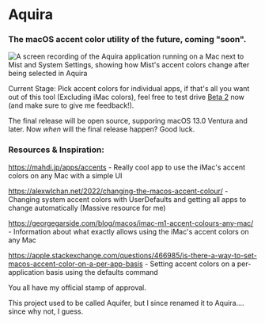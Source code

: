 # Aquira

### The macOS accent color utility of the future, coming "soon".

![A screen recording of the Aquira application running on a Mac next to Mist and System Settings, showing how Mist's accent colors change after being selected in Aquira](https://github.com/forcequitOS/Aquira/blob/main/ProgressTwoPointOne.gif?raw=true)

Current Stage: Pick accent colors for individual apps, if that's all you want out of this tool (Excluding iMac colors), feel free to test drive [Beta 2](https://github.com/forcequitOS/Aquira/releases/tag/beta2) now (and make sure to give me feedback!).

The final release will be open source, supporing macOS 13.0 Ventura and later. Now *when* will the final release happen? Good luck.

### Resources & Inspiration:

https://mahdi.jp/apps/accents - Really cool app to use the iMac's accent colors on any Mac with a simple UI

https://alexwlchan.net/2022/changing-the-macos-accent-colour/ - Changing system accent colors with UserDefaults and getting all apps to change automatically (Massive resource for me)

https://georgegarside.com/blog/macos/imac-m1-accent-colours-any-mac/ - Information about what exactly allows using the iMac's accent colors on any Mac

https://apple.stackexchange.com/questions/466985/is-there-a-way-to-set-macos-accent-color-on-a-per-app-basis - Setting accent colors on a per-application basis using the defaults command

You all have my official stamp of approval.

This project used to be called Aquifer, but I since renamed it to Aquira.... since why not, I guess.
